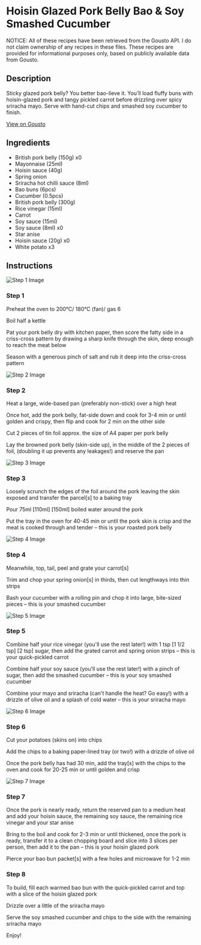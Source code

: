 # Hoisin Glazed Pork Belly Bao & Soy Smashed Cucumber

NOTICE: All of these recipes have been retrieved from the Gousto API. I do not claim ownership of any recipes in these files. These recipes are provided for informational purposes only, based on publicly available data from Gousto.

## Description

Sticky glazed pork belly? You better bao-lieve it. You’ll load fluffy buns with hoisin-glazed pork and tangy pickled carrot before drizzling over spicy sriracha mayo. Serve with hand-cut chips and smashed soy cucumber to finish.

[View on Gousto](https://www.gousto.co.uk/recipes/cookbook/hoisin-glazed-pork-belly-bao-smashed-cucumber-sriracha-mayo)

## Ingredients

- British pork belly (150g) x0
- Mayonnaise (25ml)
- Hoisin sauce (40g)
- Spring onion
- Sriracha hot chilli sauce (8ml)
- Bao buns (6pcs)
- Cucumber (0.5pcs)
- British pork belly (300g)
- Rice vinegar (15ml)
- Carrot
- Soy sauce (15ml)
- Soy sauce (8ml) x0
- Star anise
- Hoisin sauce (20g) x0
- White potato x3

## Instructions

![Step 1 Image](https://production-media.gousto.co.uk/cms/recipe-step-image/step-1-1687338619255-x200.jpg)

### Step 1

Preheat the oven to 200°C/ 180°C (fan)/ gas 6

Boil half a kettle

Pat your pork belly dry with kitchen paper, then score the fatty side in a criss-cross pattern by drawing a sharp knife through the skin, deep enough to reach the meat below

Season with a generous pinch of salt and rub it deep into the criss-cross pattern

![Step 2 Image](https://production-media.gousto.co.uk/cms/recipe-step-image/step-2-1687338623272-x200.jpg)

### Step 2

Heat a large, wide-based pan (preferably non-stick) over a high heat

Once hot, add the pork belly, fat-side down and cook for 3-4 min or until golden and crispy, then flip and cook for 2 min on the other side

Cut 2 pieces of tin foil approx. the size of A4 paper per pork belly

Lay the browned pork belly (skin-side up), in the middle of the 2 pieces of foil, (doubling it up prevents any leakages!) and reserve the pan

![Step 3 Image](https://production-media.gousto.co.uk/cms/recipe-step-image/step-3-1687338627267-x200.jpg)

### Step 3

Loosely scrunch the edges of the foil around the pork<span class="text-danger"> </span>leaving the skin exposed and transfer the parcel[s] to a baking tray

Pour 75ml <span class="text-purple">[110ml]</span> <span class="text-danger">[150ml]</span> boiled water around the pork

Put the tray in the oven for 40-45 min or until the pork skin is crisp and the meat is cooked through and tender – this is your roasted pork belly

![Step 4 Image](https://production-media.gousto.co.uk/cms/recipe-step-image/step-4-1687338631245-x200.jpg)

### Step 4

Meanwhile, top, tail, peel and grate your carrot[s]

Trim and chop your spring onion[s] in thirds, then cut lengthways into thin strips

Bash your cucumber with a rolling pin and chop it into large, bite-sized pieces – this is your smashed cucumber

![Step 5 Image](https://production-media.gousto.co.uk/cms/recipe-step-image/step-5-1687338635332-x200.jpg)

### Step 5

Combine half your rice vinegar (you'll use the rest later!) with 1 tsp <span class="text-purple">[1 1/2 tsp]</span> <span class="text-danger">[2 tsp]</span> sugar, then add the grated carrot and spring onion strips – this is your quick-pickled carrot

Combine half your soy sauce (you'll use the rest later!) with a pinch of sugar, then add the smashed cucumber – this is your soy smashed cucumber

Combine your mayo and sriracha (can't handle the heat? Go easy!) with a drizzle of olive oil and a splash of cold water – this is your sriracha mayo

![Step 6 Image](https://production-media.gousto.co.uk/cms/recipe-step-image/step-6-1687338639609-x200.jpg)

### Step 6

Cut your potatoes (skins on) into chips

Add the chips to a baking paper-lined tray (or two!) with a drizzle of olive oil

Once the pork belly has had 30 min, add the tray[s] with the chips to the oven and cook for 20-25 min or until golden and crisp

![Step 7 Image](https://production-media.gousto.co.uk/cms/recipe-step-image/step-7-1687338643421-x200.jpg)

### Step 7

Once the pork is nearly ready, return the reserved pan to a medium heat and add your hoisin sauce, the remaining soy sauce, the remaining rice vinegar and your star anise

Bring to the boil and cook for 2-3 min or until thickened, once the pork is ready, transfer it to a clean chopping board and slice into 3 slices per person, then add it to the pan – this is your hoisin glazed pork

Pierce your bao bun packet[s] with a few holes and microwave for 1-2 min

### Step 8

To build, fill each warmed bao bun with the quick-pickled carrot and top with a slice of the hoisin glazed pork

Drizzle over a little of the sriracha mayo

Serve the soy smashed cucumber and chips to the side with the remaining sriracha mayo

Enjoy!

